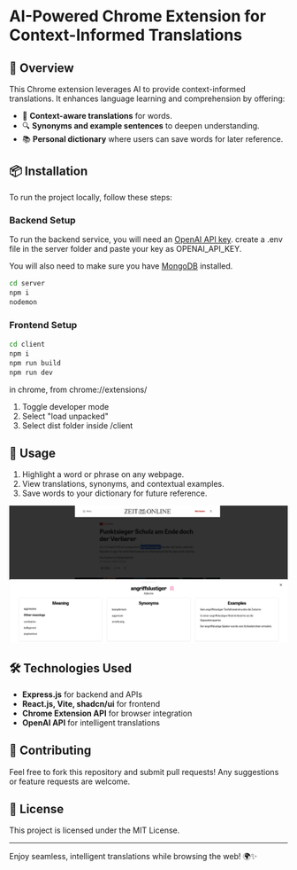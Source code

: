# AI-Powered Chrome Extension for Context-Informed Translations

## 🚀 Overview
This Chrome extension leverages AI to provide context-informed translations. It enhances language learning and comprehension by offering:

- 📖 **Context-aware translations** for words.
- 🔍 **Synonyms and example sentences** to deepen understanding.
- 📚 **Personal dictionary** where users can save words for later reference.

## 📦 Installation
To run the project locally, follow these steps:

### Backend Setup
To run the backend service, you will need an [OpenAI API key](https://platform.openai.com/signup).
create a .env file in the server folder and paste your key as OPENAI_API_KEY.

You will also need to make sure you have [MongoDB](https://www.mongodb.com/docs/manual/installation/) installed.

```sh
cd server
npm i
nodemon
```

### Frontend Setup
```sh
cd client
npm i
npm run build
npm run dev
```


in chrome, from chrome://extensions/
1. Toggle developer mode
2. Select "load unpacked"
3. Select dist folder inside /client 

## 🎯 Usage
1. Highlight a word or phrase on any webpage.
2. View translations, synonyms, and contextual examples.
3. Save words to your dictionary for future reference.

![App Preview](assets/app-preview.png)
## 🛠 Technologies Used
- **Express.js** for backend and APIs
- **React.js, Vite, shadcn/ui** for frontend
- **Chrome Extension API** for browser integration
- **OpenAI API** for intelligent translations

## 🤝 Contributing
Feel free to fork this repository and submit pull requests! Any suggestions or feature requests are welcome. 

## 📜 License
This project is licensed under the MIT License.

---
Enjoy seamless, intelligent translations while browsing the web! 🌍✨
